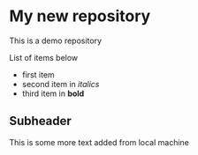 # My new repository

This is a demo repository

List of items below 

* first item
* second item in *italics*
* third item in **bold**

## Subheader

This is some more text added from local machine